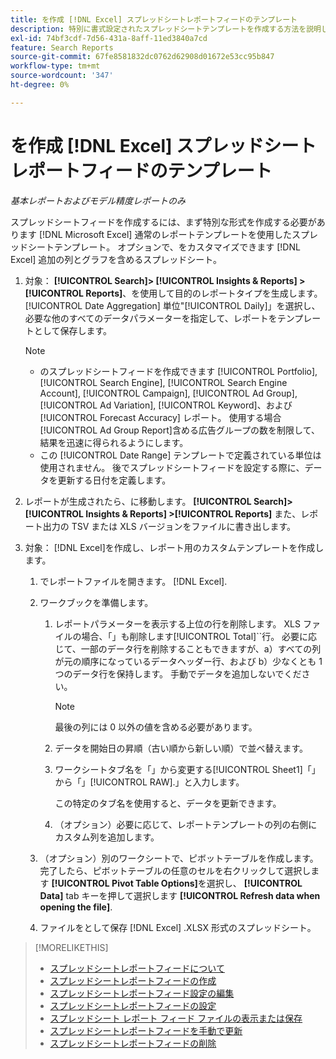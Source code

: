 ```yaml
---
title: を作成 [!DNL Excel] スプレッドシートレポートフィードのテンプレート
description: 特別に書式設定されたスプレッドシートテンプレートを作成する方法を説明します。
exl-id: 74bf3cdf-7d56-431a-8aff-11ed3840a7cd
feature: Search Reports
source-git-commit: 67fe8581832dc0762d62908d01672e53cc95b847
workflow-type: tm+mt
source-wordcount: '347'
ht-degree: 0%

---
```


# を作成 [!DNL Excel] スプレッドシートレポートフィードのテンプレート

*基本レポートおよびモデル精度レポートのみ*

スプレッドシートフィードを作成するには、まず特別な形式を作成する必要があります [!DNL Microsoft Excel] 通常のレポートテンプレートを使用したスプレッドシートテンプレート。 オプションで、をカスタマイズできます [!DNL Excel] 追加の列とグラフを含めるスプレッドシート。

1. 対象： **[!UICONTROL Search]> [!UICONTROL Insights & Reports] >[!UICONTROL Reports]**、を使用して目的のレポートタイプを生成します。 [!UICONTROL Date Aggregation] 単位&quot;[!UICONTROL Daily]」を選択し、必要な他のすべてのデータパラメーターを指定して、レポートをテンプレートとして保存します。

   >[!NOTE]
   >
   > * のスプレッドシートフィードを作成できます [!UICONTROL Portfolio], [!UICONTROL Search Engine], [!UICONTROL Search Engine Account], [!UICONTROL Campaign], [!UICONTROL Ad Group], [!UICONTROL Ad Variation], [!UICONTROL Keyword]、および [!UICONTROL Forecast Accuracy] レポート。 使用する場合 [!UICONTROL Ad Group Report]含める広告グループの数を制限して、結果を迅速に得られるようにします。
   > * この [!UICONTROL Date Range] テンプレートで定義されている単位は使用されません。 後でスプレッドシートフィードを設定する際に、データを更新する日付を定義します。

1. レポートが生成されたら、に移動します。 **[!UICONTROL Search]> [!UICONTROL Insights & Reports] >[!UICONTROL Reports]** また、レポート出力の TSV または XLS バージョンをファイルに書き出します。

1. 対象： [!DNL Excel]を作成し、レポート用のカスタムテンプレートを作成します。

   1. でレポートファイルを開きます。 [!DNL Excel].

   1. ワークブックを準備します。

      1. レポートパラメーターを表示する上位の行を削除します。 XLS ファイルの場合、「」も削除します[!UICONTROL Total]``行。 必要に応じて、一部のデータ行を削除することもできますが、a）すべての列が元の順序になっているデータヘッダー行、および b）少なくとも 1 つのデータ行を保持します。 手動でデータを追加しないでください。

         >[!NOTE]
         >
         > 最後の列には 0 以外の値を含める必要があります。

      2. データを開始日の昇順（古い順から新しい順）で並べ替えます。

      3. ワークシートタブ名を「」から変更する[!UICONTROL Sheet1]「」から「」[!UICONTROL RAW].」と入力します。

         この特定のタブ名を使用すると、データを更新できます。

      4. （オプション）必要に応じて、レポートテンプレートの列の右側にカスタム列を追加します。

   1. （オプション）別のワークシートで、ピボットテーブルを作成します。 完了したら、ピボットテーブルの任意のセルを右クリックして選択します **[!UICONTROL Pivot Table Options]**&#x200B;を選択し、 **[!UICONTROL Data]** tab キーを押して選択します **[!UICONTROL Refresh data when opening the file]**.

   1. ファイルをとして保存 [!DNL Excel] .XLSX 形式のスプレッドシート。

>[!MORELIKETHIS]
>
>* [スプレッドシートレポートフィードについて](spreadsheet-feed-about.md)
>* [スプレッドシートレポートフィードの作成](spreadsheet-feed-create.md)
>* [スプレッドシートレポートフィード設定の編集](spreadsheet-feed-edit.md)
>* [スプレッドシートレポートフィードの設定](spreadsheet-feed-settings.md)
>* [スプレッドシート レポート フィード ファイルの表示または保存](spreadsheet-feed-view-or-save.md)
>* [スプレッドシートレポートフィードを手動で更新](spreadsheet-feed-refresh.md)
>* [スプレッドシートレポートフィードの削除](spreadsheet-feed-delete.md)
